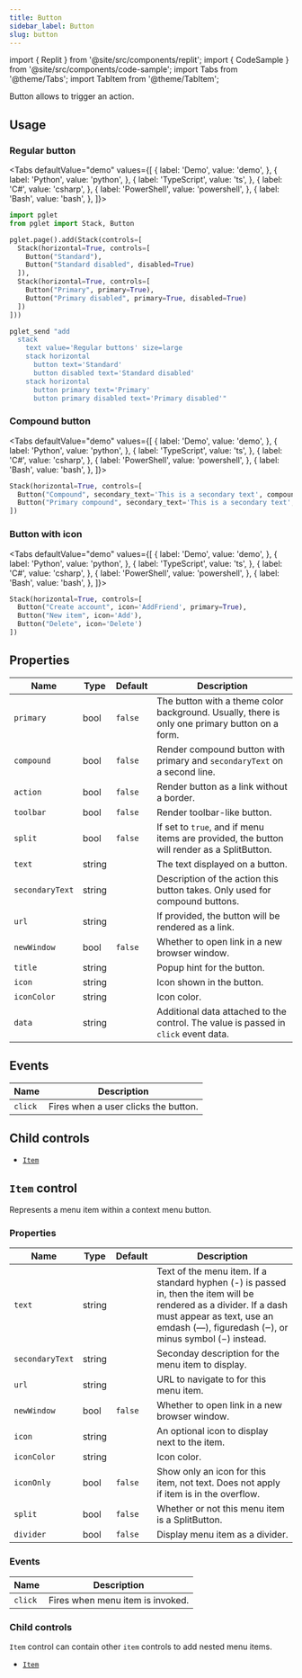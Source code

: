 ```yaml
---
title: Button
sidebar_label: Button
slug: button
---
```


import { Replit } from '@site/src/components/replit';
import { CodeSample } from '@site/src/components/code-sample';
import Tabs from '@theme/Tabs';
import TabItem from '@theme/TabItem';

Button allows to trigger an action.

## Usage

### Regular button

<CodeSample python="python-url" powershell="powershell-url" />

<Tabs defaultValue="demo" values={[
  { label: 'Demo', value: 'demo', },
  { label: 'Python', value: 'python', },
  { label: 'TypeScript', value: 'ts', },
  { label: 'C#', value: 'csharp', },
  { label: 'PowerShell', value: 'powershell', },
  { label: 'Bash', value: 'bash', },
]}>

<TabItem value="demo">
  <Replit src="https://python-demo.pglet.repl.co/#regular_buttons" height="90px" />
</TabItem>

<TabItem value="python">

```python
import pglet
from pglet import Stack, Button

pglet.page().add(Stack(controls=[
  Stack(horizontal=True, controls=[
    Button("Standard"),
    Button("Standard disabled", disabled=True)
  ]),
  Stack(horizontal=True, controls=[
    Button("Primary", primary=True),
    Button("Primary disabled", primary=True, disabled=True)
  ])
]))
```

</TabItem>

<TabItem value="ts">
</TabItem>

<TabItem value="csharp">
</TabItem>

<TabItem value="powershell">
</TabItem>

<TabItem value="bash">

```bash
pglet_send "add
  stack
    text value='Regular buttons' size=large
    stack horizontal
      button text='Standard'
      button disabled text='Standard disabled'
    stack horizontal
      button primary text='Primary'
      button primary disabled text='Primary disabled'"
```

</TabItem>

</Tabs>

### Compound button

<Tabs defaultValue="demo" values={[
  { label: 'Demo', value: 'demo', },
  { label: 'Python', value: 'python', },
  { label: 'TypeScript', value: 'ts', },
  { label: 'C#', value: 'csharp', },
  { label: 'PowerShell', value: 'powershell', },
  { label: 'Bash', value: 'bash', },
]}>

<TabItem value="demo">
  <Replit src="https://python-demo.pglet.repl.co/#compound_buttons" height="90px" />
</TabItem>

<TabItem value="python">

```python
Stack(horizontal=True, controls=[
  Button("Compound", secondary_text='This is a secondary text', compound=True),
  Button("Primary compound", secondary_text='This is a secondary text', compound=True, primary=True)
])
```

</TabItem>

<TabItem value="ts">
</TabItem>

<TabItem value="csharp">
</TabItem>

<TabItem value="powershell">
</TabItem>

<TabItem value="bash">
</TabItem>

</Tabs>

### Button with icon

<Tabs defaultValue="demo" values={[
  { label: 'Demo', value: 'demo', },
  { label: 'Python', value: 'python', },
  { label: 'TypeScript', value: 'ts', },
  { label: 'C#', value: 'csharp', },
  { label: 'PowerShell', value: 'powershell', },
  { label: 'Bash', value: 'bash', },
]}>

<TabItem value="demo">
  <Replit src="https://python-demo.pglet.repl.co/#buttons_with_icon" height="40px" />
</TabItem>

<TabItem value="python">

```python
Stack(horizontal=True, controls=[
  Button("Create account", icon='AddFriend', primary=True),
  Button("New item", icon='Add'),
  Button("Delete", icon='Delete')
])
```

</TabItem>

<TabItem value="ts">
</TabItem>

<TabItem value="csharp">
</TabItem>

<TabItem value="powershell">
</TabItem>

<TabItem value="bash">
</TabItem>

</Tabs>

## Properties

| Name           | Type   | Default | Description |
| -------------- | ------ | ------- | ----------- |
| `primary`      | bool   | `false` | The button with a theme color background. Usually, there is only one primary button on a form. |
| `compound`     | bool   | `false` | Render compound button with primary and `secondaryText` on a second line. |
| `action`       | bool   | `false` | Render button as a link without a border. |
| `toolbar`      | bool   | `false` | Render toolbar-like button. |
| `split`        | bool   | `false` | If set to `true`, and if menu items are provided, the button will render as a SplitButton. |
| `text`         | string |         | The text displayed on a button. |
| `secondaryText` | string |        | Description of the action this button takes. Only used for compound buttons. |
| `url`          | string |         | If provided, the button will be rendered as a link. |
| `newWindow`    | bool   | `false` | Whether to open link in a new browser window. |
| `title`        | string |         | Popup hint for the button. |
| `icon`         | string |         | Icon shown in the button. |
| `iconColor`    | string |         | Icon color. |
| `data`         | string |         | Additional data attached to the control. The value is passed in `click` event data. |

## Events

| Name      | Description |
| --------- | ----------- |
| `click`   | Fires when a user clicks the button.  |

## Child controls

* [`Item`](#item-control)

## `Item` control

Represents a menu item within a context menu button.

### Properties

| Name            | Type   | Default | Description |
| --------------- | ------ | ------- | ----------- |
| `text`          | string |         | Text of the menu item. If a standard hyphen (-) is passed in, then the item will be rendered as a divider. If a dash must appear as text, use an emdash (—), figuredash (‒), or minus symbol (−) instead. |
| `secondaryText` | string |         | Seconday description for the menu item to display. |
| `url`           | string |         | URL to navigate to for this menu item. |
| `newWindow`     | bool   | `false` | Whether to open link in a new browser window. |
| `icon`          | string |         | An optional icon to display next to the item. |
| `iconColor`     | string |         | Icon color. |
| `iconOnly`      | bool   | `false` | Show only an icon for this item, not text. Does not apply if item is in the overflow. |
| `split`         | bool   | `false` | Whether or not this menu item is a SplitButton. |
| `divider`       | bool   | `false` | Display menu item as a divider. |

### Events

| Name      | Description |
| --------- | ----------- |
| `click`   | Fires when menu item is invoked. |

### Child controls

`Item` control can contain other `item` controls to add nested menu items.

* [`Item`](#item-control)